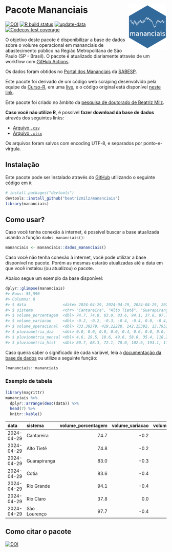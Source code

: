 
<!-- README.md is generated from README.Rmd. Please edit that file -->

# Pacote Mananciais <img src="man/figures/hexlogo.png" align="right" width = "120px"/>

<!-- badges: start -->

[![DOI](https://zenodo.org/badge/DOI/10.5281/zenodo.4733056.svg)](https://doi.org/10.5281/zenodo.4733056)
[![R build
status](https://github.com/beatrizmilz/mananciais/workflows/R-CMD-check/badge.svg)](https://github.com/beatrizmilz/mananciais/actions)
[![update-data](https://github.com/beatrizmilz/mananciais/actions/workflows/2-update_data.yaml/badge.svg)](https://github.com/beatrizmilz/mananciais/actions/workflows/2-update_data.yaml)
[![Codecov test
coverage](https://codecov.io/gh/beatrizmilz/mananciais/branch/master/graph/badge.svg)](https://codecov.io/gh/beatrizmilz/mananciais?branch=master)
<!-- badges: end -->

O objetivo deste pacote é disponibilizar a base de dados sobre o volume
operacional em mananciais de abastecimento público na Região
Metropolitana de São Paulo (SP - Brasil). O pacote é atualizado
diariamente através de um workflow com [GitHub
Actions](https://github.com/beatrizmilz/mananciais/actions).

Os dados foram obtidos no [Portal dos
Mananciais](http://mananciais.sabesp.com.br/Situacao) da
[SABESP](http://site.sabesp.com.br/site/Default.aspx).

Este pacote foi derivado de um código web scraping desenvolvido pela
equipe da [Curso-R](https://www.curso-r.com/), em uma
[live](https://youtu.be/jvZIxrMmOcQ), e o código original está
disponível [neste
link](https://github.com/curso-r/lives/blob/master/drafts/20200730_scraper_sabesp.R).

Este pacote foi criado no âmbito da [pesquisa de doutorado de Beatriz
Milz](https://beatrizmilz.github.io/tese/).

**Caso você não utilize R**, é possível **fazer download da base de
dados** através dos seguintes links:

- [Arquivo
  `.csv`](https://github.com/beatrizmilz/mananciais/raw/master/inst/extdata/mananciais.csv)
- [Arquivo
  `.xlsx`](https://github.com/beatrizmilz/mananciais/blob/master/inst/extdata/mananciais.xlsx?raw=true)

Os arquivos foram salvos com encoding UTF-8, e separados por
ponto-e-vírgula.

## Instalação

Este pacote pode ser instalado através do [GitHub](https://github.com/)
utilizando o seguinte código em `R`:

``` r
# install.packages("devtools")
devtools::install_github("beatrizmilz/mananciais")
library(mananciais)
```

## Como usar?

Caso você tenha conexão à internet, é possível buscar a base atualizada
usando a função `dados_mananciais()`:

``` r
mananciais <- mananciais::dados_mananciais() 
```

Caso você não tenha conexão à internet, você pode utilizar a base
disponível no pacote. Porém as mesmas estarão atualizadas até a data em
que você instalou (ou atualizou) o pacote.

Abaixo segue um exemplo da base disponível:

``` r
dplyr::glimpse(mananciais)
#> Rows: 55,596
#> Columns: 8
#> $ data                <date> 2024-04-29, 2024-04-29, 2024-04-29, 2024-04-29, 2…
#> $ sistema             <chr> "Cantareira", "Alto Tietê", "Guarapiranga", "Cotia…
#> $ volume_porcentagem  <dbl> 74.7, 74.8, 83.0, 83.6, 94.1, 37.8, 97.7, 74.9, 75…
#> $ volume_variacao     <dbl> -0.2, -0.2, -0.3, -0.4, -0.4, 0.0, -0.4, -0.2, -0.…
#> $ volume_operacional  <dbl> 733.30379, 419.22228, 142.15392, 13.79528, 105.588…
#> $ pluviometria_dia    <dbl> 0.0, 0.0, 0.0, 0.0, 0.4, 0.6, 0.0, 0.0, 0.1, 0.0, …
#> $ pluviometria_mensal <dbl> 4.6, 29.5, 18.6, 49.6, 58.6, 35.4, 118.2, 4.6, 29.…
#> $ pluviometria_hist   <dbl> 80.7, 88.3, 72.1, 78.0, 102.6, 193.1, 110.0, 80.7,…
```

Caso queira saber o significado de cada variável, leia a [documentação
da base de
dados](https://beatrizmilz.github.io/mananciais/reference/mananciais.html)
ou utilize a seguinte função:

``` r
?mananciais::mananciais
```

### Exemplo de tabela

``` r
library(magrittr)
mananciais %>% 
  dplyr::arrange(desc(data)) %>% 
  head(7) %>%
  knitr::kable()
```

| data       | sistema      | volume_porcentagem | volume_variacao | volume_operacional | pluviometria_dia | pluviometria_mensal | pluviometria_hist |
|:-----------|:-------------|-------------------:|----------------:|-------------------:|-----------------:|--------------------:|------------------:|
| 2024-04-29 | Cantareira   |               74.7 |            -0.2 |          733.30379 |              0.0 |                 4.6 |              80.7 |
| 2024-04-29 | Alto Tietê   |               74.8 |            -0.2 |          419.22228 |              0.0 |                29.5 |              88.3 |
| 2024-04-29 | Guarapiranga |               83.0 |            -0.3 |          142.15392 |              0.0 |                18.6 |              72.1 |
| 2024-04-29 | Cotia        |               83.6 |            -0.4 |           13.79528 |              0.0 |                49.6 |              78.0 |
| 2024-04-29 | Rio Grande   |               94.1 |            -0.4 |          105.58898 |              0.4 |                58.6 |             102.6 |
| 2024-04-29 | Rio Claro    |               37.8 |             0.0 |            5.17004 |              0.6 |                35.4 |             193.1 |
| 2024-04-29 | São Lourenço |               97.7 |            -0.4 |           86.79174 |              0.0 |               118.2 |             110.0 |

## Como citar o pacote

[![DOI](https://zenodo.org/badge/DOI/10.5281/zenodo.4733056.svg)](https://doi.org/10.5281/zenodo.4733056)
